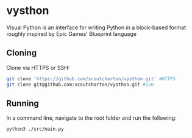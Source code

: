 # vysthon

Visual Python is an interface for writing Python in a block-based format roughly inspired by Epic Games' Blueprint language

## Cloning

Clone via HTTPS or SSH:

```bash
git clone 'https://github.com/scoutchorton/vysthon.git' #HTTPS
git clone git@github.com:scoutchorton/vysthon.git #SSH
```

## Running

In a command line, navigate to the root folder and run the following:

```bash
python3 ./src/main.py
```
